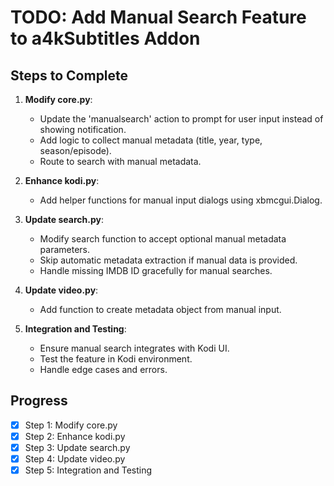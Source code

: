 # TODO: Add Manual Search Feature to a4kSubtitles Addon

## Steps to Complete

1. **Modify core.py**:
   - Update the 'manualsearch' action to prompt for user input instead of showing notification.
   - Add logic to collect manual metadata (title, year, type, season/episode).
   - Route to search with manual metadata.

2. **Enhance kodi.py**:
   - Add helper functions for manual input dialogs using xbmcgui.Dialog.

3. **Update search.py**:
   - Modify search function to accept optional manual metadata parameters.
   - Skip automatic metadata extraction if manual data is provided.
   - Handle missing IMDB ID gracefully for manual searches.

4. **Update video.py**:
   - Add function to create metadata object from manual input.

5. **Integration and Testing**:
   - Ensure manual search integrates with Kodi UI.
   - Test the feature in Kodi environment.
   - Handle edge cases and errors.

## Progress
- [x] Step 1: Modify core.py
- [x] Step 2: Enhance kodi.py
- [x] Step 3: Update search.py
- [x] Step 4: Update video.py
- [x] Step 5: Integration and Testing
